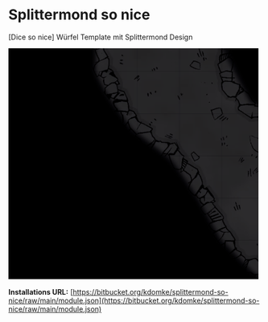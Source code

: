 # Splittermond so nice

[Dice so nice] Würfel Template mit Splittermond Design

![Rollende Würfel mit Splittermondlogo](screenshots/rolling.gif "Rollende Würfel mit Splittermondlogo")

**Installations URL:** [https://bitbucket.org/kdomke/splittermond-so-nice/raw/main/module.json](https://bitbucket.org/kdomke/splittermond-so-nice/raw/main/module.json)
